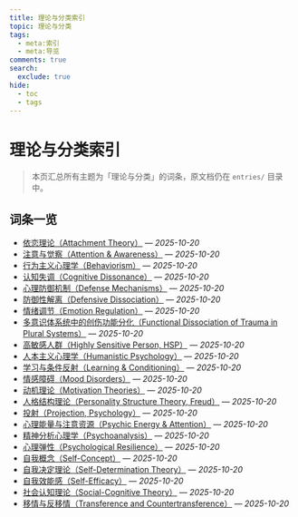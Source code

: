 ```yaml
---
title: 理论与分类索引
topic: 理论与分类
tags:
  - meta:索引
  - meta:导览
comments: true
search:
  exclude: true
hide:
  - toc
  - tags
---
```


# 理论与分类索引

> 本页汇总所有主题为「理论与分类」的词条，原文档仍在 `entries/` 目录中。

## 词条一览

- [依恋理论（Attachment Theory）](Attachment-Theory.md) — *2025-10-20*
- [注意与觉察（Attention & Awareness）](Attention-Awareness.md) — *2025-10-20*
- [行为主义心理学（Behaviorism）](Behaviorism.md) — *2025-10-20*
- [认知失调（Cognitive Dissonance）](Cognitive-Dissonance.md) — *2025-10-20*
- [心理防御机制（Defense Mechanisms）](Defense-Mechanisms.md) — *2025-10-20*
- [防御性解离（Defensive Dissociation）](Defensive-Dissociation.md) — *2025-10-20*
- [情绪调节（Emotion Regulation）](Emotion-Regulation.md) — *2025-10-20*
- [多意识体系统中的创伤功能分化（Functional Dissociation of Trauma in Plural Systems）](Functional-Dissociation-of-Trauma-in-Plural-Systems.md) — *2025-10-20*
- [高敏感人群（Highly Sensitive Person, HSP）](Highly-Sensitive-Person.md) — *2025-10-20*
- [人本主义心理学（Humanistic Psychology）](Humanistic-Psychology.md) — *2025-10-20*
- [学习与条件反射（Learning & Conditioning）](Learning-Conditioning.md) — *2025-10-20*
- [情感障碍（Mood Disorders）](Mood-Disorders.md) — *2025-10-20*
- [动机理论（Motivation Theories）](Motivation-Theories.md) — *2025-10-20*
- [人格结构理论（Personality Structure Theory, Freud）](Personality-Structure-Theory.md) — *2025-10-20*
- [投射（Projection, Psychology）](Projection-Psychology.md) — *2025-10-20*
- [心理能量与注意资源（Psychic Energy & Attention）](Psychic-Energy-Attention.md) — *2025-10-20*
- [精神分析心理学（Psychoanalysis）](Psychoanalysis.md) — *2025-10-20*
- [心理弹性（Psychological Resilience）](Psychological-Resilience.md) — *2025-10-20*
- [自我概念（Self-Concept）](Self-Concept.md) — *2025-10-20*
- [自我决定理论（Self-Determination Theory）](Self-Determination-Theory.md) — *2025-10-20*
- [自我效能感（Self-Efficacy）](Self-Efficacy.md) — *2025-10-20*
- [社会认知理论（Social-Cognitive Theory）](Social-Cognitive-Theory.md) — *2025-10-20*
- [移情与反移情（Transference and Countertransference）](Transference-Countertransference.md) — *2025-10-20*
